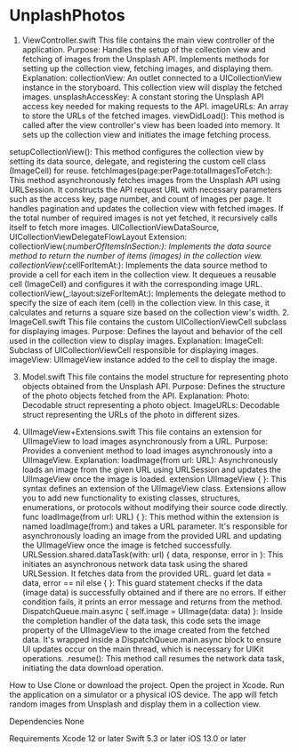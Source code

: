 # UnplashPhotos

1. ViewController.swift
This file contains the main view controller of the application.
Purpose:
Handles the setup of the collection view and fetching of images from the Unsplash API.
Implements methods for setting up the collection view, fetching images, and displaying them.
Explanation:
collectionView: An outlet connected to a UICollectionView instance in the storyboard. This collection view will display the fetched images.
unsplashAccessKey: A constant storing the Unsplash API access key needed for making requests to the API.
imageURLs: An array to store the URLs of the fetched images.
viewDidLoad(): This method is called after the view controller's view has been loaded into memory. It sets up the collection view and initiates the image fetching process.

setupCollectionView(): This method configures the collection view by setting its data source, delegate, and registering the custom cell class (ImageCell) for reuse.
fetchImages(page:perPage:totalImagesToFetch:): This method asynchronously fetches images from the Unsplash API using URLSession. It constructs the API request URL with necessary parameters such as the access key, page number, and count of images per page. It handles pagination and updates the collection view with fetched images. If the total number of required images is not yet fetched, it recursively calls itself to fetch more images.
UICollectionViewDataSource, UICollectionViewDelegateFlowLayout Extension:
collectionView(_:numberOfItemsInSection:): Implements the data source method to return the number of items (images) in the collection view.
collectionView(_:cellForItemAt:): Implements the data source method to provide a cell for each item in the collection view. It dequeues a reusable cell (ImageCell) and configures it with the corresponding image URL.
collectionView(_:layout:sizeForItemAt:): Implements the delegate method to specify the size of each item (cell) in the collection view. In this case, it calculates and returns a square size based on the collection view's width.
2. ImageCell.swift
This file contains the custom UICollectionViewCell subclass for displaying images.
Purpose:
Defines the layout and behavior of the cell used in the collection view to display images.
Explanation:
ImageCell: Subclass of UICollectionViewCell responsible for displaying images.
imageView: UIImageView instance added to the cell to display the image.


3. Model.swift
This file contains the model structure for representing photo objects obtained from the Unsplash API.
Purpose:
Defines the structure of the photo objects fetched from the API.
Explanation:
Photo: Decodable struct representing a photo object.
ImageURLs: Decodable struct representing the URLs of the photo in different sizes.

4. UIImageView+Extensions.swift
This file contains an extension for UIImageView to load images asynchronously from a URL.
Purpose:
Provides a convenient method to load images asynchronously into a UIImageView.
Explanation:
loadImage(from url: URL): Asynchronously loads an image from the given URL using URLSession and updates the UIImageView once the image is loaded.
extension UIImageView { }: This syntax defines an extension of the UIImageView class. Extensions allow you to add new functionality to existing classes, structures, enumerations, or protocols without modifying their source code directly.
func loadImage(from url: URL) { }: This method within the extension is named loadImage(from:) and takes a URL parameter. It's responsible for asynchronously loading an image from the provided URL and updating the UIImageView once the image is fetched successfully.
URLSession.shared.dataTask(with: url) { data, response, error in }: This initiates an asynchronous network data task using the shared URLSession. It fetches data from the provided URL.
guard let data = data, error == nil else { }: This guard statement checks if the data (image data) is successfully obtained and if there are no errors. If either condition fails, it prints an error message and returns from the method.
DispatchQueue.main.async { self.image = UIImage(data: data) }: Inside the completion handler of the data task, this code sets the image property of the UIImageView to the image created from the fetched data. It's wrapped inside a DispatchQueue.main.async block to ensure UI updates occur on the main thread, which is necessary for UIKit operations.
.resume(): This method call resumes the network data task, initiating the data download operation.


How to Use
Clone or download the project.
Open the project in Xcode.
Run the application on a simulator or a physical iOS device.
The app will fetch random images from Unsplash and display them in a collection view.

Dependencies
None

Requirements
Xcode 12 or later
Swift 5.3 or later
iOS 13.0 or later
